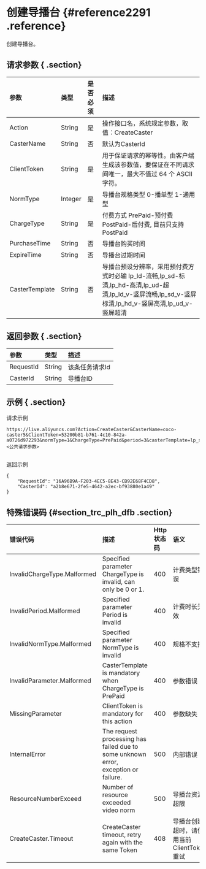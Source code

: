 # 创建导播台 {#reference2291 .reference}

创建导播台。

## 请求参数 { .section}

|参数|类型|是否必须|描述|
|:-|:-|:---|:-|
|Action|String|是|操作接口名，系统规定参数，取值：CreateCaster|
|CasterName|String|否|默认为CasterId|
|ClientToken|String|是|用于保证请求的幂等性。由客户端生成该参数值，要保证在不同请求间唯一，最大不值过 64 个 ASCII 字符。|
|NormType|Integer|是|导播台规格类型 0-播单型 1-通用型|
|ChargeType|String|是|付费方式 PrePaid-预付费 PostPaid-后付费, 目前只支持PostPaid|
|PurchaseTime|String|否|导播台购买时间|
|ExpireTime|String|否|导播台过期时间|
|CasterTemplate|String|否|导播台预设分辨率，采用预付费方式时必输 lp\_ld-流畅,lp\_sd-标清,lp\_hd-高清,lp\_ud-超清,lp\_ld\_v-竖屏流畅,lp\_sd\_v-竖屏标清,lp\_hd\_v-竖屏高清,lp\_ud\_v-竖屏超清|

## 返回参数 { .section}

|参数|类型|描述|
|:-|:-|:-|
|RequestId|String|该条任务请求Id|
|CasterId|String|导播台ID|

## 示例 { .section}

请求示例

```
https://live.aliyuncs.com?Action=CreateCaster&CasterName=coco-caster5&ClientToken=53200b81-b761-4c10-842a-a0726d972293&normType=1&ChargeType=PrePaid&period=3&casterTemplate=lp_sd&<公共请求参数>


```

返回示例

```language-json
{
    "RequestId": "16A96B9A-F203-4EC5-8E43-CB92E68F4CD8",
    "CasterId": "a2b8e671-2fe5-4642-a2ec-bf93880e1a49"
}

```

## 特殊错误码 {#section_trc_plh_dfb .section}

|错误代码|描述|Http 状态码|语义|
|:---|:-|:-------|:-|
|InvalidChargeType.Malformed|Specified parameter ChargeType is invalid, can only be 0 or 1.|400|计费类型错误|
|InvalidPeriod.Malformed|Specified parameter Period is invalid|400|计费时长无效|
|InvalidNormType.Malformed|Specified parameter NormType is invalid|400|规格不支持|
|InvalidParameter.Malformed|CasterTemplate is mandatory when ChargeType is PrePaid|400|参数错误|
|MissingParameter|ClientToken is mandatory for this action|400|参数缺失|
|InternalError|The request processing has failed due to some unknown error, exception or failure.|500|内部错误|
|ResourceNumberExceed|Number of resource exceeded video norm|500|导播台资源超限|
|CreateCaster.Timeout|CreateCaster timeout, retry again with the same Token|408|导播台创建超时，请使用当前ClientToken重试|

